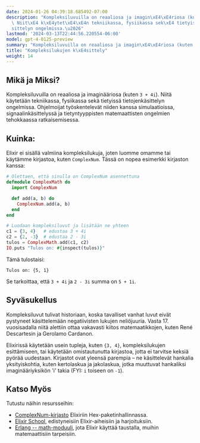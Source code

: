 ```yaml
---
date: 2024-01-26 04:39:18.685492-07:00
description: "Kompleksiluvuilla on reaaliosa ja imagin\xE4\xE4riosa (kuten `3 + 4i`).\
  \ Niit\xE4 k\xE4ytet\xE4\xE4n tekniikassa, fysiikassa sek\xE4 tietyiss\xE4 tietojenk\xE4\
  sittelyn ongelmissa.\u2026"
lastmod: '2024-03-13T22:44:56.220554-06:00'
model: gpt-4-0125-preview
summary: "Kompleksiluvuilla on reaaliosa ja imagin\xE4\xE4riosa (kuten `3 + 4i`)."
title: "Kompleksilukujen k\xE4sittely"
weight: 14
---
```


## Mikä ja Miksi?
Kompleksiluvuilla on reaaliosa ja imaginääriosa (kuten `3 + 4i`). Niitä käytetään tekniikassa, fysiikassa sekä tietyissä tietojenkäsittelyn ongelmissa. Ohjelmoijat työskentelevät niiden kanssa simulaatioissa, signaalinkäsittelyssä ja tietyntyyppisten matemaattisten ongelmien tehokkaassa ratkaisemisessa.

## Kuinka:
Elixir ei sisällä valmiina kompleksilukuja, joten luomme omamme tai käytämme kirjastoa, kuten `ComplexNum`. Tässä on nopea esimerkki kirjaston kanssa:

```elixir
# Olettaen, että sinulla on ComplexNum asennettuna
defmodule ComplexMath do
  import ComplexNum

  def add(a, b) do
    ComplexNum.add(a, b)
  end
end

# Luodaan kompleksiluvut ja lisätään ne yhteen
c1 = {3, 4}   # edustaa 3 + 4i
c2 = {2, -3}  # edustaa 2 - 3i
tulos = ComplexMath.add(c1, c2)
IO.puts "Tulos on: #{inspect(tulos)}"
```

Tämä tulostaisi:
```
Tulos on: {5, 1}
```

Se tarkoittaa, että `3 + 4i` ja `2 - 3i` summa on `5 + 1i`.

## Syväsukellus
Kompleksiluvut tulivat historiaan, koska tavalliset vanhat luvut eivät pystyneet käsittelemään negatiivisten lukujen neliöjuuria. Vasta 17. vuosisadalla niitä alettiin ottaa vakavasti kiitos matemaatikkojen, kuten René Descartesin ja Gerolamo Cardanon.

Elixirissä käytetään usein tupleja, kuten `{3, 4}`, kompleksilukujen esittämiseen, tai käytetään omistautunutta kirjastoa, jotta ei tarvitse keksiä pyörää uudestaan. Kirjastot ovat yleensä parempia – ne käsittelevät hankalia yksityiskohtia, kuten kertolaskua ja jakolaskua, jotka muuttuvat hankaliksi imaginääriyksikön 'i' takia (FYI: `i` toiseen on `-1`).

## Katso Myös
Tutustu näihin resursseihin:
- [ComplexNum-kirjasto](https://hex.pm/packages/complex_num) Elixiriin Hex-paketinhallinnassa.
- [Elixir School](https://elixirschool.com/en/), edistyneisiin Elixir-aiheisiin ja harjoituksiin.
- [Erlang -- math-moduuli](http://erlang.org/doc/man/math.html), jota Elixir käyttää taustalla, muihin matemaattisiin tarpeisiin.
